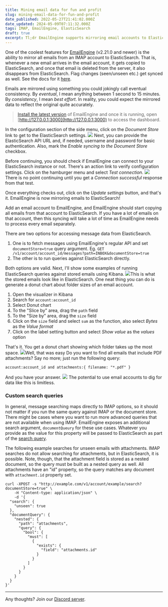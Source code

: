 ```yaml
---
title: Mining email data for fun and profit
slug: mining-email-data-for-fun-and-profit
date_published: 2022-05-27T21:41:02.000Z
date_updated: 2024-05-09T07:11:32.000Z
tags: IMAP, EmailEngine, ElasticSearch
draft: true
excerpt: Tl;dr EmailEngine supports mirroring email accounts to ElasticSearch near real-time, which makes it possible to run data analytics queries against all the mirrored emails.
---
```


One of the coolest features for [EmailEngine](https://emailengine.app/) (v2.21.0 and newer) is the ability to mirror all emails from an IMAP account to ElasticSearch. That is, whenever a new email arrives in the email account, it gets copied to ElasticSearch, and once that email is deleted from the server, it also disappears from ElasticSearch. Flag changes (seen/unseen etc.) get synced as well. See the docs for it [here](https://emailengine.app/document-store).

Emails are mirrored using something you could jokingly call eventual consistency. By *eventual*, I mean anything between 1 second to 15 minutes. By *consistency*, I mean *best effort*. In reality, you could expect the mirrored data to reflect the original quite accurately.

> [Install the latest version](https://emailengine.app/set-up) of EmailEngine and once it is running, open [http://127.0.0.1:3000](http://127.0.0.1:3000) to access the dashboard.

In the configuration section of the side menu, click on the *Document Store* link to get to the ElasticSearch settings.
![](__GHOST_URL__/content/images/2022/05/Screenshot-2022-05-27-at-23.35.34.png)
Next, you can provide the ElasticSearch API URL and, if needed, username and password for basic authentication. Also, mark the *Enable syncing to the Document Store* checkbox.

Before continuing, you should check if EmailEngine can connect to your ElasticSearch instance or not. There's an action link to verify configuration settings. Click on the hamburger menu and select *Test connection*.
![](__GHOST_URL__/content/images/2022/05/Screenshot-2022-05-27-at-23.42.23.png)
There is no point continuing until you get a *Connection successful* response from that test.

Once everything checks out, click on the *Update settings* button, and that's it. EmailEngine is now mirroring emails to ElasticSearch!

Add an email account to EmailEngine, and EmailEngine should start copying all emails from that account to ElasticSearch. If you have a lot of emails on that account, then this syncing will take a lot of time as EmailEngine needs to process every email separately.

There are two options for accessing message data from ElasticSearch. 

1. One is to fetch messages using EmailEngine's regular API and set `documentStore=true` query argument. Eg. `GET /v1/account/account_id/messages?path=INBOX&documentStore=true`
2. The other is to run queries against ElasticSearch directly.

Both options are valid. Next, I'll show some examples of running ElasticSearch queries against stored emails using Kibana.
![](__GHOST_URL__/content/images/2022/05/Screenshot-2022-05-28-at-00.11.47.png)This is what the stored emails look like in ElasticSearch.
One neat thing you can do is generate a donut chart about folder sizes of an email account.

1. Open the visualizer in Kibana
2. Search for `account:account_id`
3. Select Donut chart
4. To the "Slice by" area, drag the `path` field
5. To the "Size by" area, drag the `size` field
6. Click on the `size` field and select `sum` as the function, also select *Bytes* as the *Value format*
7. Click on the label setting button and select *Show value* as the *values* option

That's it. You get a donut chart showing which folder takes up the most space.
![](__GHOST_URL__/content/images/2022/05/Screenshot-2022-05-28-at-00.18.09.png)Well, that was easy
Do you want to find all emails that include PDF attachments? Say no more; just run the following query:

    account:account_id and attachments:{ filename: "*.pdf" }
    

And you have your answer.
![](__GHOST_URL__/content/images/2022/05/Screenshot-2022-05-28-at-00.20.07.png)
The potential to use email accounts to dig for data like this is limitless.

### Custom search queries

In general, message searching maps directly to IMAP options, so it should not matter if you run the same query against IMAP or the document store. There might be cases where you want to run more advanced queries that are not available when using IMAP. EmailEngine exposes an additional search argument, `documentQueury` for these use cases. Whatever you provide as the value for this property will be passed to ElasticSearch as part of the [search query](https://www.elastic.co/guide/en/elasticsearch/reference/current/query-dsl.html).

The following example searches for unseen emails with attachments. IMAP searches do not allow searching for attachments, but in ElasticSearch, it is possible. Note, though, that the attachment field is stored as a nested document, so the query must be built as a nested query as well. All attachments have an "id" property, so the query matches any document with `attachment.id` property set.

    curl -XPOST -s "http://example.com/v1/account/example/search?documentStore=true" \
        -H "Content-type: application/json" \
        -d '{
      "search": {
        "unseen": true
      },
      "documentQuery": {
        "nested": {
          "path": "attachments",
          "query": {
            "bool": {
              "must": [
                {
                  "exists": {
                    "field": "attachments.id"
                  }
                }
              ]
            }
          }
        }
      }
    }'
    

---

Any thoughts? Join our [Discord server](https://emailengine.app/discord).
